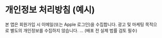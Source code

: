 # 개인정보 처리방침 (예시)
본 앱은 회원가입 시 이메일(또는 Apple 로그인)을 수집합니다. 광고 및 마케팅 목적으로 별도의 개인정보를 수집하지 않습니다.
... (배포 전 실제 법률 검토 필수)

